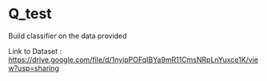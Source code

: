 # Q_test
Build classifier on the data provided


Link to Dataset : https://drive.google.com/file/d/1nyipPOFqIBYa9mR11CmsNRpLnYuxce1K/view?usp=sharing
